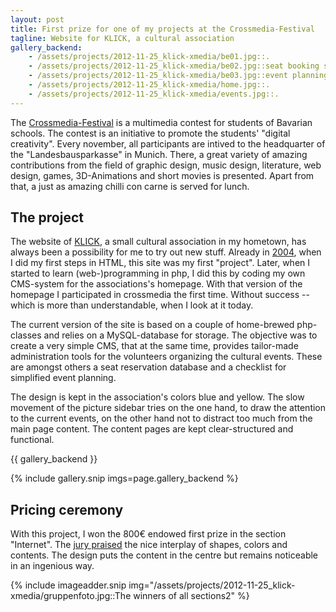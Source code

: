```yaml
---
layout: post
title: First prize for one of my projects at the Crossmedia-Festival 
tagline: Website for KLICK, a cultural association
gallery_backend:
    - /assets/projects/2012-11-25_klick-xmedia/be01.jpg::.
    - /assets/projects/2012-11-25_klick-xmedia/be02.jpg::seat booking system
    - /assets/projects/2012-11-25_klick-xmedia/be03.jpg::event planning checklist
    - /assets/projects/2012-11-25_klick-xmedia/home.jpg::.
    - /assets/projects/2012-11-25_klick-xmedia/events.jpg::.
---
```


The [Crossmedia-Festival](http://www.crossmedia-festival.de) is a multimedia contest for students of Bavarian schools. The contest is an initiative to promote the students' "digital creativity". Every november, all participants are intived to the headquarter of the "Landesbausparkasse" in Munich. There, a great variety of amazing contributions from the field of graphic design, music design, literature, web design, games, 3D-Animations and short movies is presented.<!--more-->
Apart from that, a just as amazing chilli con carne is served for lunch.

## The project
The website of [KLICK](http://www.klick-immenstadt.de/), a small cultural association in my hometown, has always been a possibility for me to try out new stuff. Already in [2004](http://www.klick-immenstadt.de/_bis2004/), when I did my first steps in HTML, this site was my first "project". Later, when I started to learn (web-)programming in php, I did this by coding my own CMS-system for the associations's homepage. With that version of the homepage I participated in crossmedia 
the first time. Without success -- which is more than understandable, when I look at it today. 

The current version of the site is based on a couple of home-brewed php-classes and relies on a MySQL-database for storage. The objective was to create a very simple CMS, that at the same time, provides tailor-made administration tools for the volunteers organizing the cultural events. These are amongst others a seat reservation database and a checklist for simplified event planning. 

The design is kept in the association's colors blue and yellow. The slow movement of the picture sidebar tries on the one hand, to draw the attention to the current events, on the other hand not to distract too much from the main page content. The content pages are kept clear-structured and functional. 

{{ gallery_backend }}

{% include gallery.snip imgs=page.gallery_backend %}


## Pricing ceremony
With this project, I won the 800€ endowed first prize in the section "Internet". The [jury praised](http://www.crossmedia-festival.de/index.php?option=com_content&view=article&id=85&Itemid=86) the nice interplay of shapes, colors and contents. The design puts the content in the centre but remains noticeable in an ingenious way.  

{% include imageadder.snip img="/assets/projects/2012-11-25_klick-xmedia/gruppenfoto.jpg::The winners of all sections2" %}

